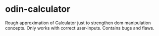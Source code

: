 # odin-calculator

Rough approximation of Calculator just to strengthen dom manipulation concepts.
Only works with correct user-inputs.
Contains bugs and flaws.